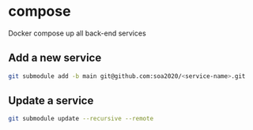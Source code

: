 # compose

Docker compose up all back-end services

## Add a new service

```bash
git submodule add -b main git@github.com:soa2020/<service-name>.git
```

## Update a service

```bash
git submodule update --recursive --remote
```

